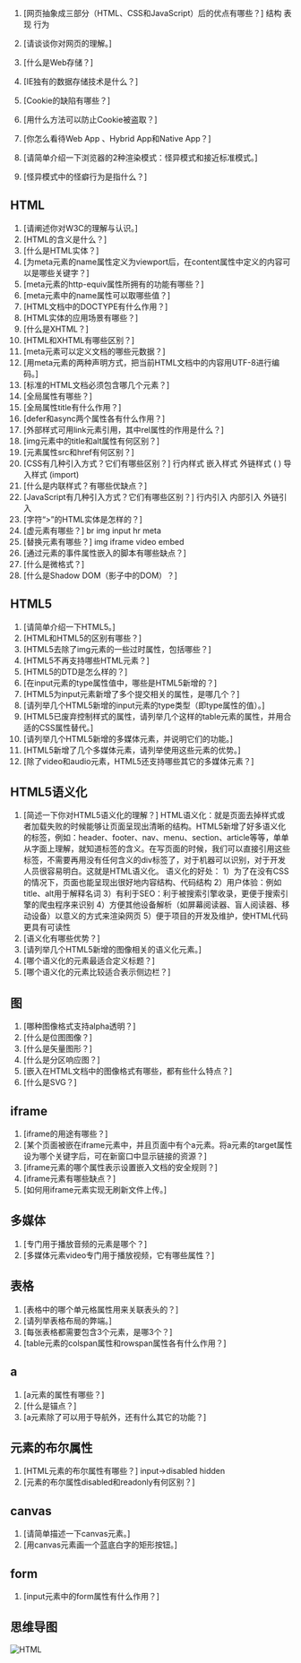 1. [网页抽象成三部分（HTML、CSS和JavaScript）后的优点有哪些？] 结构 表现 行为
2. [请谈谈你对网页的理解。]
3. [什么是Web存储？]

4. [IE独有的数据存储技术是什么？]
5. [Cookie的缺陷有哪些？]
6. [用什么方法可以防止Cookie被盗取？]
7. [你怎么看待Web App 、Hybrid App和Native App？]
8. [请简单介绍一下浏览器的2种渲染模式：怪异模式和接近标准模式。]
9. [怪异模式中的怪癖行为是指什么？]

## HTML
1. [请阐述你对W3C的理解与认识。]
2. [HTML的含义是什么？]
3. [什么是HTML实体？]
4. [为meta元素的name属性定义为viewport后，在content属性中定义的内容可以是哪些关键字？]
5. [meta元素的http-equiv属性所拥有的功能有哪些？]
6. [meta元素中的name属性可以取哪些值？]
7. [HTML文档中的DOCTYPE有什么作用？]
8. [HTML实体的应用场景有哪些？]
9. [什么是XHTML？]
9. [HTML和XHTML有哪些区别？]
10. [meta元素可以定义文档的哪些元数据？]
11. [用meta元素的两种声明方式，把当前HTML文档中的内容用UTF-8进行编码。]
12. [标准的HTML文档必须包含哪几个元素？]
13. [全局属性有哪些？]
14. [全局属性title有什么作用？]
15. [defer和async两个属性各有什么作用？]
16. [外部样式可用link元素引用，其中rel属性的作用是什么？]
17. [img元素中的title和alt属性有何区别？] 
18. [元素属性src和href有何区别？] 
19. [CSS有几种引入方式？它们有哪些区别？]
行内样式 嵌入样式 外链样式 (<link/> ) 导入样式 (import) 
20. [什么是内联样式？有哪些优缺点？]
21. [JavaScript有几种引入方式？它们有哪些区别？]
行内引入  内部引入  外链引入 
22. [字符“>”的HTML实体是怎样的？]
23. [虚元素有哪些？]  br img input hr meta
24. [替换元素有哪些？] img iframe video embed 
25. [通过元素的事件属性嵌入的脚本有哪些缺点？]
26. [什么是微格式？]
27. [什么是Shadow DOM（影子中的DOM）？]

## HTML5
1. [请简单介绍一下HTML5。]
2. [HTML和HTML5的区别有哪些？]
3. [HTML5去除了img元素的一些过时属性，包括哪些？]
4. [HTML5不再支持哪些HTML元素？]
5. [HTML5的DTD是怎么样的？]
6. [在input元素的type属性值中，哪些是HTML5新增的？]
7. [HTML5为input元素新增了多个提交相关的属性，是哪几个？]
10. [请列举几个HTML5新增的input元素的type类型（即type属性的值）。]
11. [HTML5已废弃控制样式的属性，请列举几个这样的table元素的属性，并用合适的CSS属性替代。]
12. [请列举几个HTML5新增的多媒体元素，并说明它们的功能。]
13. [HTML5新增了几个多媒体元素，请列举使用这些元素的优势。]
14. [除了video和audio元素，HTML5还支持哪些其它的多媒体元素？]

## HTML5语义化
1. [简述一下你对HTML5语义化的理解？]
HTML语义化：就是页面去掉样式或者加载失败的时候能够让页面呈现出清晰的结构。HTML5新增了好多语义化的标签，例如：header、footer、nav、menu、section、article等等，单单从字面上理解，就知道标签的含义。在写页面的时候，我们可以直接引用这些标签，不需要再用没有任何含义的div标签了，对于机器可以识别，对于开发人员很容易明白。这就是HTML语义化。
语义化的好处：
1）为了在没有CSS的情况下，页面也能呈现出很好地内容结构、代码结构
2）用户体验：例如title、alt用于解释名词
3）有利于SEO：利于被搜索引擎收录，更便于搜索引擎的爬虫程序来识别
4）方便其他设备解析（如屏幕阅读器、盲人阅读器、移动设备）以意义的方式来渲染网页
5）便于项目的开发及维护，使HTML代码更具有可读性 
2. [语义化有哪些优势？]
3. [请列举几个HTML5新增的图像相关的语义化元素。]
4. [哪个语义化的元素最适合定义标题？]
5. [哪个语义化的元素比较适合表示侧边栏？]

## 图
1. [哪种图像格式支持alpha透明？]
2. [什么是位图图像？]
3. [什么是矢量图形？]
4. [什么是分区响应图？] 
5. [嵌入在HTML文档中的图像格式有哪些，都有些什么特点？]
6. [什么是SVG？]

## iframe
1. [iframe的用途有哪些？]
3. [某个页面被嵌在iframe元素中，并且页面中有个a元素。将a元素的target属性设为哪个关键字后，可在新窗口中显示链接的资源？]
3. [iframe元素的哪个属性表示设置嵌入文档的安全规则？]
4. [iframe元素有哪些缺点？]
5. [如何用iframe元素实现无刷新文件上传。]

## 多媒体
1. [专门用于播放音频的元素是哪个？]
2. [多媒体元素video专门用于播放视频，它有哪些属性？]

## 表格
1. [表格中的哪个单元格属性用来关联表头的？]
2. [请列举表格布局的弊端。]
3. [每张表格都需要包含3个元素，是哪3个？]
4. [table元素的colspan属性和rowspan属性各有什么作用？]

## a
1. [a元素的属性有哪些？]
2. [什么是锚点？]
3. [a元素除了可以用于导航外，还有什么其它的功能？]

## 元素的布尔属性
1. [HTML元素的布尔属性有哪些？]   input->disabled hidden
2. [元素的布尔属性disabled和readonly有何区别？]

## canvas
1. [请简单描述一下canvas元素。]
2. [用canvas元素画一个蓝底白字的矩形按钮。]

## form
1. [input元素中的form属性有什么作用？]

## 思维导图
![HTML](https://github.com/pwstrick/daily/blob/master/assets/img/mind/HTML.png)